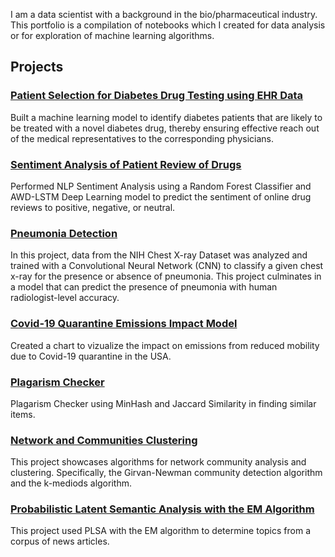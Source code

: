 I am a data scientist with a background in the bio/pharmaceutical industry. This portfolio is a compilation of notebooks which I created for data analysis or for exploration of machine learning algorithms.

## **Projects**

### [Patient Selection for Diabetes Drug Testing using EHR Data](https://github.com/kshptl/Patient-Selection-for-Diabetes-Drug-Testing-using-EHR-Data)
Built a machine learning model to identify diabetes patients that are likely to be treated with a novel diabetes drug, thereby ensuring effective reach out of the medical representatives to the corresponding physicians.

### [Sentiment Analysis of Patient Review of Drugs](https://github.com/kshptl/Drug-Review-Sentiment-Analysis)
Performed NLP Sentiment Analysis using a Random Forest Classifier and AWD-LSTM Deep Learning model to predict the sentiment of online drug reviews to positive, negative, or neutral.

### [Pneumonia Detection](https://github.com/kshptl/Pneumonia-Detection)
In this project, data from the NIH Chest X-ray Dataset was analyzed and trained with a Convolutional Neural Network (CNN) to classify a given chest x-ray for the presence or absence of pneumonia. This project culminates in a model that can predict the presence of pneumonia with human radiologist-level accuracy.

### [Covid-19 Quarantine Emissions Impact Model](https://github.com/kshptl/covid-19-emissions)
Created a chart to vizualize the impact on emissions from reduced mobility due to Covid-19 quarantine in the USA.

### [Plagarism Checker](https://github.com/kshptl/Plagarism-Checker-Algorithm)
Plagarism Checker using MinHash and Jaccard Similarity in finding similar items.

### [Network and Communities Clustering](https://github.com/kshptl/Network-Communities-and-Clustering)
This project showcases algorithms for network community analysis and clustering. Specifically, the Girvan-Newman community detection algorithm and the k-mediods algorithm.

### [Probabilistic Latent Semantic Analysis with the EM Algorithm](https://github.com/kshptl/Topic-Modeling)
This project used PLSA with the EM algorithm to determine topics from a corpus of news articles.
